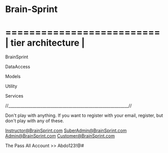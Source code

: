 # Brain-Sprint

 ==========================
|	tier architecture   |
 ==========================

BrainSprint  

DataAccess

Models  

Utility  

Services 

//____________________________________________________________//

Don't play with anything. If you want to register with your email, register, but don't play with any of these.

Instructor@BrainSprint.com
SuberAdmin@BrainSprint.com
Admin@BrainSprint.com
Customer@BrainSprint.com

The Pass All Account >> Abdo123!@#


